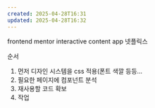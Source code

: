```yaml
---
created: 2025-04-28T16:31
updated: 2025-04-28T16:32
---
```


frontend mentor interactive content app 넷플릭스

순서

1. 먼저 디자인 시스템을 css 적용(폰트 색깔 등등...
2. 필요한 페이지에 컴포넌트 분석
3. 재사용할 코드 확보
4. 작업
